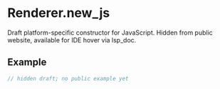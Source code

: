 # Renderer.new_js

Draft platform-specific constructor for JavaScript.
Hidden from public website, available for IDE hover via lsp_doc.

## Example

```rust
// hidden draft; no public example yet
```

